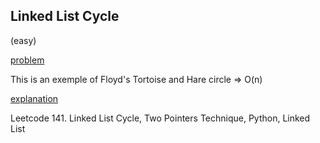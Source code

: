 ## Linked List Cycle
(easy)

<a href="https://leetcode.com/problems/linked-list-cycle/">problem</a>
</br><p>This is an exemple of Floyd's Tortoise and Hare circle => O(n)</p>

<a href="https://www.youtube.com/watch?v=yiC-IohPLAU">explanation</a>
</br><p>Leetcode 141. Linked List Cycle, Two Pointers Technique, Python, Linked List</p>
